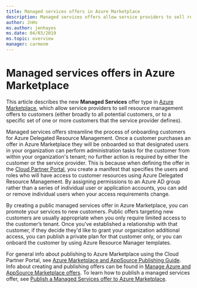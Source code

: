 ```yaml
---
title: Managed services offers in Azure Marketplace
description: Managed services offers allow service providers to sell resource management offers to customers in Azure Marketplace.
author: JnHs
ms.author: jenhayes
ms.date: 04/03/2019
ms.topic: overview
manager: carmonm
---
```

# Managed services offers in Azure Marketplace

This article describes the new **Managed Services** offer type in [Azure Marketplace](https://azuremarketplace.microsoft.com), which allow service providers to sell resource management offers to customers (either broadly to all potential customers, or to a specific set of one or more customers that the service provider defines).

Managed services offers streamline the process of onboarding customers for Azure Delegated Resource Management. Once a customer purchases an offer in Azure Marketplace they will be onboarded so that designated users in your organization can perform administration tasks for the customer from within your organization's tenant; no further action is required by either the customer or the service provider. This is because when defining the offer in the [Cloud Partner Portal](https://cloudpartner.azure.com/), you create a manifest that specifies the users and roles who will have access to customer resources using Azure Delegated Resource Management. By assigning permissions to an Azure AD group rather than a series of individual user or application accounts, you can add or remove individual users when your access requirements change.

By creating a public managed services offer in Azure Marketplace, you can promote your services to new customers. Public offers targeting new customers are usually appropriate when you only require limited access to the customer’s tenant. Once you’ve established a relationship with that customer, if they decide they'd like to grant your organization additional access, you can publish a private plan for that customer only, or you can onboard the customer by using Azure Resource Manager templates.

For general info about publishing to Azure Marketplace using the Cloud Partner Portal, see [Azure Marketplace and AppSource Publishing Guide](https://docs.microsoft.com/azure/marketplace/marketplace-publishers-guide). Info about creating and publishing offers can be found in [Manage Azure and AppSource Marketplace offers](https://docs.microsoft.com/azure/marketplace/cloud-partner-portal/manage-offers/cpp-manage-offers). To learn how to publish a managed services offer, see [Publish a Managed Services offer to Azure Marketplace](../how-to/publish-managed-services-offers.md).  